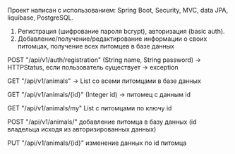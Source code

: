 Проект написан с использованием: Spring Boot, Security, MVC, data JPA, liquibase, PostgreSQL.

1. Регистрация (шифрование пароля bcrypt), авторизация (basic auth).
2. Добавление/получение/редактирование информации о своих питомцах, получение всех питомцев в базе данных


POST "/api/v1/auth/registration" (String name, String password) -> HTTPStatus, если пользователь существует -> exception

GET "/api/v1/animals" -> List со всеми питомцами в базе данных

GET "/api/v1/animals/{id}" (Integer id) -> питомец с данным id

GET "/api/v1/animals/my" List с питомцами по ключу id

POST "/api/v1/animals/" добавление питомца в базу данных (id владельца исходя из авторизированных данных)

PUT "/api/v1/animals/{id}" изменение данных по id питомца
